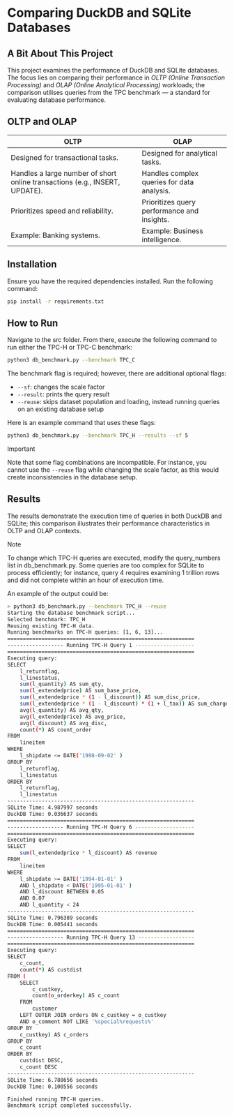 # Comparing DuckDB and SQLite Databases

## A Bit About This Project

This project examines the performance of DuckDB and SQLite databases. The focus lies on comparing their performance in *OLTP (Online Transaction Processing)* and *OLAP (Online Analytical Processing)* workloads; the comparison utilises queries from the TPC benchmark — a standard for evaluating database performance.

## OLTP and OLAP

| **OLTP**                          | **OLAP**                          |
|-----------------------------------|-----------------------------------|
| Designed for transactional tasks. | Designed for analytical tasks.    |
| Handles a large number of short online transactions (e.g., INSERT, UPDATE). | Handles complex queries for data analysis. |
| Prioritizes speed and reliability. | Prioritizes query performance and insights. |
| Example: Banking systems.         | Example: Business intelligence.  |

## Installation

Ensure you have the required dependencies installed. Run the following command:

```bash
pip install -r requirements.txt
```

## How to Run

Navigate to the src folder. From there, execute the following command to run either the TPC-H or TPC-C benchmark:

```bash
python3 db_benchmark.py --benchmark TPC_C
```

The benchmark flag is required; however, there are additional optional flags:

- `--sf`: changes the scale factor
- `--result`: prints the query result
- `--reuse`: skips dataset population and loading, instead running queries on an existing database setup

Here is an example command that uses these flags:

```bash
python3 db_benchmark.py --benchmark TPC_H --results --sf 5
```

> [!IMPORTANT]
> Note that some flag combinations are incompatible. For instance, you cannot use the `--reuse` flag while changing the 
scale factor, as this would create inconsistencies in the database setup.

## Results

The results demonstrate the execution time of queries in both DuckDB and SQLite; this comparison illustrates their performance characteristics in OLTP and OLAP contexts.

> [!NOTE]
> To change which TPC-H queries are executed, modify the query_numbers list in db_benchmark.py. 
Some queries are too complex for SQLite to process efficiently; for instance, query 4 requires examining 1 trillion rows 
and did not complete within an hour of execution time.

An example of the output could be:

```bash
> python3 db_benchmark.py --benchmark TPC_H --reuse
Starting the database benchmark script...
Selected benchmark: TPC_H
Reusing existing TPC-H data.
Running benchmarks on TPC-H queries: [1, 6, 13]...
============================================================
------------------ Running TPC-H Query 1 -------------------
============================================================
Executing query:
SELECT
    l_returnflag,
    l_linestatus,
    sum(l_quantity) AS sum_qty,
    sum(l_extendedprice) AS sum_base_price,
    sum(l_extendedprice * (1 - l_discount)) AS sum_disc_price,
    sum(l_extendedprice * (1 - l_discount) * (1 + l_tax)) AS sum_charge,
    avg(l_quantity) AS avg_qty,
    avg(l_extendedprice) AS avg_price,
    avg(l_discount) AS avg_disc,
    count(*) AS count_order
FROM
    lineitem
WHERE
    l_shipdate <= DATE('1998-09-02' )
GROUP BY
    l_returnflag,
    l_linestatus
ORDER BY
    l_returnflag,
    l_linestatus
------------------------------------------------------------
SQLite Time: 4.987997 seconds
DuckDB Time: 0.036637 seconds
============================================================
------------------ Running TPC-H Query 6 -------------------
============================================================
Executing query:
SELECT
    sum(l_extendedprice * l_discount) AS revenue
FROM
    lineitem
WHERE
    l_shipdate >= DATE('1994-01-01' )
    AND l_shipdate < DATE('1995-01-01' )
    AND l_discount BETWEEN 0.05
    AND 0.07
    AND l_quantity < 24
------------------------------------------------------------
SQLite Time: 0.796389 seconds
DuckDB Time: 0.005441 seconds
============================================================
------------------ Running TPC-H Query 13 ------------------
============================================================
Executing query:
SELECT
    c_count,
    count(*) AS custdist
FROM (
    SELECT
        c_custkey,
        count(o_orderkey) AS c_count
    FROM
        customer
    LEFT OUTER JOIN orders ON c_custkey = o_custkey
    AND o_comment NOT LIKE '%special%requests%'
GROUP BY
    c_custkey) AS c_orders
GROUP BY
    c_count
ORDER BY
    custdist DESC,
    c_count DESC
------------------------------------------------------------
SQLite Time: 6.788656 seconds
DuckDB Time: 0.100556 seconds

Finished running TPC-H queries.
Benchmark script completed successfully.
```
